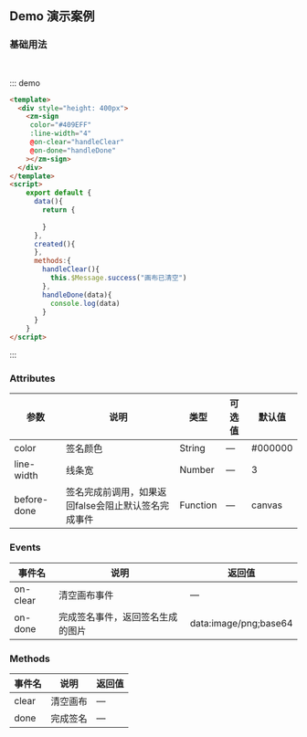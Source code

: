 ## Demo 演示案例

### 基础用法

<br />

::: demo
```html
<template>
  <div style="height: 400px">
    <zm-sign
     color="#409EFF"
     :line-width="4"
     @on-clear="handleClear"
     @on-done="handleDone"
    ></zm-sign>
  </div>
</template>
<script>
    export default {
      data(){
        return {
    
        } 
      },
      created(){
      }, 
      methods:{
        handleClear(){
          this.$Message.success("画布已清空")
        },
        handleDone(data){
          console.log(data)
        }
      }  
    }
</script>
```
:::

### Attributes

| 参数      | 说明    | 类型      | 可选值       | 默认值   |
|---------- |-------- |---------- |-------------  |-------- |
| color     | 签名颜色   | String  |  —   |   #000000   |
| line-width    | 线条宽   | Number  |  —   |  3  |
| before-done    | 签名完成前调用，如果返回false会阻止默认签名完成事件   | Function  |  —   |  canvas  |

### Events

| 事件名      | 说明    | 返回值      |
|---------- |-------- |---------- |
| on-clear | 清空画布事件  |  —   |
| on-done | 完成签名事件，返回签名生成的图片 | data:image/png;base64  |

### Methods

| 事件名      | 说明    | 返回值      |
|---------- |-------- |---------- |
| clear | 清空画布  |  —   |
| done | 完成签名 |  —   |
